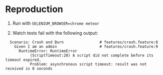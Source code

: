 # Reproduction

1. Run with `SELENIUM_BROWSER=chrome meteor`

2. Watch tests fail with the following output:

```
  Scenario: Crash and Burn                # features/crash.feature:8
    Given I am an admin                   # features/crash.feature:9
      RuntimeError: RuntimeError
           (ScriptTimeout:28) A script did not complete before its timeout expired.
           Problem: asynchronous script timeout: result was not received in 0 seconds
```